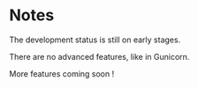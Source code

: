 # Notes

The development status is still on early stages.

There are no advanced features, like in Gunicorn.

More features coming soon !